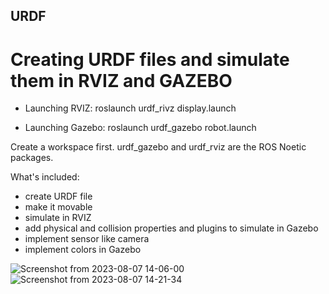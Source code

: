 ## URDF
# Creating URDF files and simulate them in RVIZ and GAZEBO 


* Launching RVIZ:    roslaunch urdf_rivz display.launch

* Launching Gazebo:  roslaunch urdf_gazebo robot.launch

Create a workspace first. urdf_gazebo and urdf_rviz are the ROS Noetic packages.

What's included:
* create URDF file
* make it movable
* simulate in RVIZ
* add physical and collision properties and plugins to simulate in Gazebo
* implement sensor like camera
* implement colors in Gazebo

![Screenshot from 2023-08-07 14-06-00](https://github.com/Martin-1206/URDF/assets/129275767/b7767f07-c6a2-4a8d-874f-8f6c39844a72)
![Screenshot from 2023-08-07 14-21-34](https://github.com/Martin-1206/URDF/assets/129275767/413eec83-cacb-4016-83e5-bf0e49640ab3)
